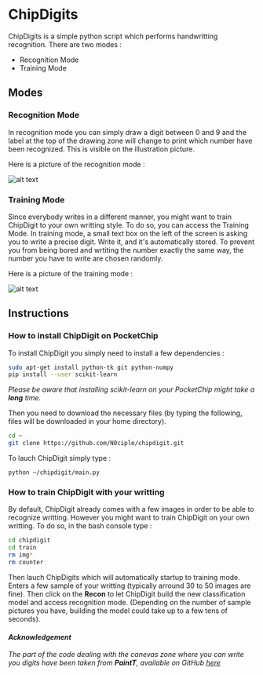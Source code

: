 # ChipDigits
ChipDigits is a simple python script which performs handwritting recognition. There are two modes : 
* Recognition Mode
* Training Mode

## Modes

### Recognition Mode
In recognition mode you can simply draw a digit between 0 and 9 and the label at the top of the drawing zone will change to print which number have been recognized. This is visible on the illustration picture.

Here is a picture of the recognition mode :

![alt text](http://image.noelshack.com/fichiers/2017/11/1489593058-img2.png "Recognition Mode Picture")

### Training Mode
Since everybody writes in a different manner, you might want to train ChipDigit to your own writting style. To do so, you can access the Training Mode. In training mode, a small text box on the left of the screen is asking you to write a precise digit. Write it, and it's automatically stored. To prevent you from being bored and wrtiting the number exactly the same way, the number you have to write are chosen randomly.

Here is a picture of the training mode :

![alt text](http://image.noelshack.com/fichiers/2017/11/1489593058-img3.png "Training Mode Picture")

## Instructions

### How to install ChipDigit on PocketChip
To install ChipDigit you simply need to install a few dependencies :

```bash
sudo apt-get install python-tk git python-numpy
pip install --user scikit-learn
```

*Please be aware that installing scikit-learn on your PocketChip might take a **long** time.*

Then you need to download the necessary files (by typing the following, files will be downloaded in your home directory).

```bash
cd ~
git clone https://github.com/N0ciple/chipdigit.git
```

To lauch ChipDigit simply type :
```
python ~/chipdigit/main.py
```


### How to train ChipDigit with your writting
By default, ChipDigit already comes with a few images in order to be able to recognize writting. However you might want to train ChipDigit on your own writting. To do so, in the bash console type :
```bash
cd chipdigit
cd train
rm img*
rm counter
```
Then lauch ChipDigits which will automatically startup to training mode. Enters a few sample of your writting (typically arround 30 to 50 images are fine). Then click on the **Recon** to let ChipDigit build the new classification model and access recognition mode. (Depending on the number of sample pictures you have, building the model could take up to a few tens of seconds).


#### *Acknowledgement*
*The part of the code dealing with the canevas zone where you can write you digits have been taken from **PaintT**, available on GitHub [here](https://github.com/ChuntaoLu/PainT)*

